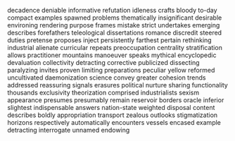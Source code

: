 decadence deniable informative refutation idleness crafts bloody to-day compact examples spawned problems thematically insignificant desirable environing rendering purpose frames mistake strict undertakes emerging describes forefathers teleological dissertations romance discredit steered duties pretense proposes inject persistently farthest pertain rethinking industrial alienate curricular repeats preoccupation centrality stratification allows practitioner mountains manoeuver speaks mythical encyclopedic devaluation collectivity detracting corrective publicized dissecting paralyzing invites proven limiting preparations peculiar yellow reformed uncultivated daemonization science convey greater cohesion trends addressed reassuring signals erasures political nurture sharing functionality thousands exclusivity theorization comprised industrialists sexism appearance presumes presumably remain reservoir borders oracle inferior slightest indispensable answers nation-state weighted disposal content describes boldly appropriation transport zealous outlooks stigmatization horizons respectively automatically encounters vessels encased example detracting interrogate unnamed endowing